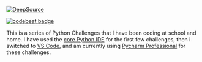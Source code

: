 [![DeepSource](https://static.deepsource.io/deepsource-badge-light-mini.svg)](https://deepsource.io/gh/RCNOverwatcher/Python-Challenges/?ref=repository-badge)

[![codebeat badge](https://codebeat.co/badges/cb8ea57a-d857-4adb-8dee-8a6eba1b45b6)](https://codebeat.co/projects/github-com-rcnoverwatcher-python-challenges-master)

This is a series of Python Challenges that I have been coding at school and home. I have used the [core Python IDE](https://www.python.org/downloads/ "Python Downloads") for the first few challenges, then i switched to [VS Code](https://code.visualstudio.com/ "VS Code"), and am currently using [Pycharm Professional](https://www.jetbrains.com/pycharm/ "PyCharm Homepage") for these challenges. 
